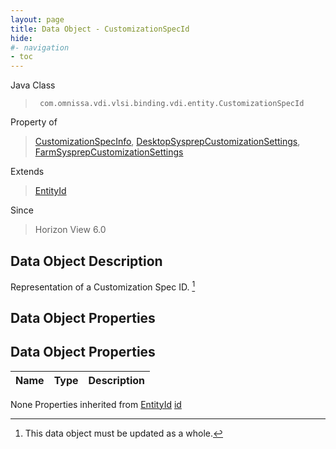 ```yaml
---
layout: page
title: Data Object - CustomizationSpecId
hide:
#- navigation
- toc
---
```








Java Class
> ` com.omnissa.vdi.vlsi.binding.vdi.entity.CustomizationSpecId`

Property of
> [CustomizationSpecInfo](vdi.utils.virtualcenter.CustomizationSpec.CustomizationSpecInfo.md#field_detail), [DesktopSysprepCustomizationSettings](vdi.resources.Desktop.SysprepCustomizationSettings.md#field_detail), [FarmSysprepCustomizationSettings](vdi.resources.Farm.SysprepCustomizationSettings.md#field_detail)

Extends
> [EntityId](vdi.EntityId.md)

Since
> Horizon View 6.0


## Data Object Description

Representation of a Customization Spec ID.
 [^167]



## Data Object Properties

## Data Object Properties

 Name | Type | Description
:---|:---:|:---
None
Properties inherited from [EntityId](vdi.EntityId.md)
[id](vdi.EntityId.md#id)


 


[^167]: This data object must be updated as a whole.